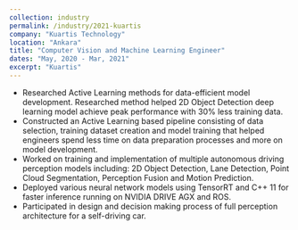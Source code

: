```yaml
---
collection: industry
permalink: /industry/2021-kuartis
company: "Kuartis Technology"
location: "Ankara"
title: "Computer Vision and Machine Learning Engineer"
dates: "May, 2020 - Mar, 2021"
excerpt: "Kuartis"
---
```


- Researched Active Learning methods for data-efficient model development. Researched method helped 2D Object Detection deep learning model achieve peak performance with 30% less training data.
- Constructed an Active Learning based pipeline consisting of data selection, training dataset creation and model training that helped engineers spend less time on data preparation processes and more on model development.
- Worked on training and implementation of multiple autonomous driving perception models including: 2D Object Detection, Lane Detection, Point Cloud Segmentation, Perception Fusion and Motion Prediction.
- Deployed various neural network models using TensorRT and C++ 11 for faster inference running on NVIDIA DRIVE AGX and ROS.
- Participated in design and decision making process of full perception architecture for a self-driving car.